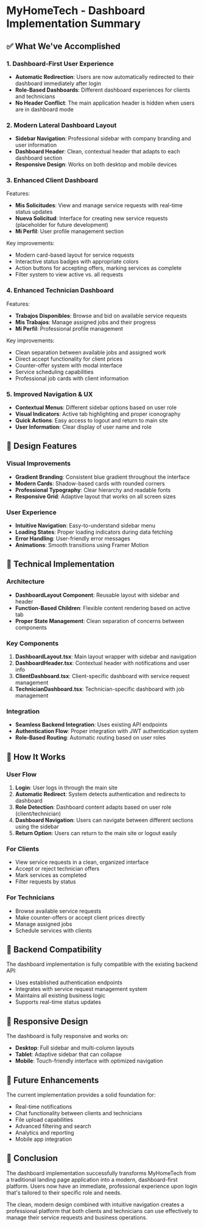 # MyHomeTech - Dashboard Implementation Summary

## ✅ What We've Accomplished

### 1. **Dashboard-First User Experience**
- **Automatic Redirection**: Users are now automatically redirected to their dashboard immediately after login
- **Role-Based Dashboards**: Different dashboard experiences for clients and technicians
- **No Header Conflict**: The main application header is hidden when users are in dashboard mode

### 2. **Modern Lateral Dashboard Layout**
- **Sidebar Navigation**: Professional sidebar with company branding and user information
- **Dashboard Header**: Clean, contextual header that adapts to each dashboard section
- **Responsive Design**: Works on both desktop and mobile devices

### 3. **Enhanced Client Dashboard**
Features:
- **Mis Solicitudes**: View and manage service requests with real-time status updates
- **Nueva Solicitud**: Interface for creating new service requests (placeholder for future development)
- **Mi Perfil**: User profile management section

Key improvements:
- Modern card-based layout for service requests
- Interactive status badges with appropriate colors
- Action buttons for accepting offers, marking services as complete
- Filter system to view active vs. all requests

### 4. **Enhanced Technician Dashboard**
Features:
- **Trabajos Disponibles**: Browse and bid on available service requests
- **Mis Trabajos**: Manage assigned jobs and their progress
- **Mi Perfil**: Professional profile management

Key improvements:
- Clean separation between available jobs and assigned work
- Direct accept functionality for client prices
- Counter-offer system with modal interface
- Service scheduling capabilities
- Professional job cards with client information

### 5. **Improved Navigation & UX**
- **Contextual Menus**: Different sidebar options based on user role
- **Visual Indicators**: Active tab highlighting and proper iconography
- **Quick Actions**: Easy access to logout and return to main site
- **User Information**: Clear display of user name and role

## 🎨 Design Features

### Visual Improvements
- **Gradient Branding**: Consistent blue gradient throughout the interface
- **Modern Cards**: Shadow-based cards with rounded corners
- **Professional Typography**: Clear hierarchy and readable fonts
- **Responsive Grid**: Adaptive layout that works on all screen sizes

### User Experience
- **Intuitive Navigation**: Easy-to-understand sidebar menu
- **Loading States**: Proper loading indicators during data fetching
- **Error Handling**: User-friendly error messages
- **Animations**: Smooth transitions using Framer Motion

## 🔧 Technical Implementation

### Architecture
- **DashboardLayout Component**: Reusable layout with sidebar and header
- **Function-Based Children**: Flexible content rendering based on active tab
- **Proper State Management**: Clean separation of concerns between components

### Key Components
1. **DashboardLayout.tsx**: Main layout wrapper with sidebar and navigation
2. **DashboardHeader.tsx**: Contextual header with notifications and user info
3. **ClientDashboard.tsx**: Client-specific dashboard with service request management
4. **TechnicianDashboard.tsx**: Technician-specific dashboard with job management

### Integration
- **Seamless Backend Integration**: Uses existing API endpoints
- **Authentication Flow**: Proper integration with JWT authentication system
- **Role-Based Routing**: Automatic routing based on user roles

## 🚀 How It Works

### User Flow
1. **Login**: User logs in through the main site
2. **Automatic Redirect**: System detects authentication and redirects to dashboard
3. **Role Detection**: Dashboard content adapts based on user role (client/technician)
4. **Dashboard Navigation**: Users can navigate between different sections using the sidebar
5. **Return Option**: Users can return to the main site or logout easily

### For Clients
- View service requests in a clean, organized interface
- Accept or reject technician offers
- Mark services as completed
- Filter requests by status

### For Technicians
- Browse available service requests
- Make counter-offers or accept client prices directly
- Manage assigned jobs
- Schedule services with clients

## 🔄 Backend Compatibility

The dashboard implementation is fully compatible with the existing backend API:
- Uses established authentication endpoints
- Integrates with service request management system
- Maintains all existing business logic
- Supports real-time status updates

## 📱 Responsive Design

The dashboard is fully responsive and works on:
- **Desktop**: Full sidebar and multi-column layouts
- **Tablet**: Adaptive sidebar that can collapse
- **Mobile**: Touch-friendly interface with optimized navigation

## 🎯 Future Enhancements

The current implementation provides a solid foundation for:
- Real-time notifications
- Chat functionality between clients and technicians
- File upload capabilities
- Advanced filtering and search
- Analytics and reporting
- Mobile app integration

## 🏁 Conclusion

The dashboard implementation successfully transforms MyHomeTech from a traditional landing page application into a modern, dashboard-first platform. Users now have an immediate, professional experience upon login that's tailored to their specific role and needs.

The clean, modern design combined with intuitive navigation creates a professional platform that both clients and technicians can use effectively to manage their service requests and business operations.
